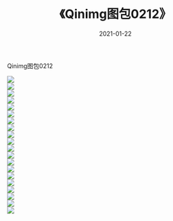 ﻿---
layout: post
title:  《Qinimg图包0212》
date:   2021-01-22
img: http://imgx.orgx.ga/Qinimg图包/Qinimg图包0212/000.jpg
categories: [美女, 清纯, 唯美]
---

Qinimg图包0212

 ![](http://imgx.orgx.ga/Qinimg图包/Qinimg图包0212/001.jpg) <br>![](http://imgx.orgx.ga/Qinimg图包/Qinimg图包0212/002.jpg) <br>![](http://imgx.orgx.ga/Qinimg图包/Qinimg图包0212/003.jpg) <br>![](http://imgx.orgx.ga/Qinimg图包/Qinimg图包0212/004.jpg) <br>![](http://imgx.orgx.ga/Qinimg图包/Qinimg图包0212/005.jpg) <br>![](http://imgx.orgx.ga/Qinimg图包/Qinimg图包0212/006.jpg) <br>![](http://imgx.orgx.ga/Qinimg图包/Qinimg图包0212/007.jpg) <br>![](http://imgx.orgx.ga/Qinimg图包/Qinimg图包0212/008.jpg) <br>![](http://imgx.orgx.ga/Qinimg图包/Qinimg图包0212/009.jpg) <br>![](http://imgx.orgx.ga/Qinimg图包/Qinimg图包0212/010.jpg) <br>![](http://imgx.orgx.ga/Qinimg图包/Qinimg图包0212/011.jpg) <br>![](http://imgx.orgx.ga/Qinimg图包/Qinimg图包0212/012.jpg) <br>![](http://imgx.orgx.ga/Qinimg图包/Qinimg图包0212/013.jpg) <br>![](http://imgx.orgx.ga/Qinimg图包/Qinimg图包0212/014.jpg) <br>![](http://imgx.orgx.ga/Qinimg图包/Qinimg图包0212/015.jpg) <br>![](http://imgx.orgx.ga/Qinimg图包/Qinimg图包0212/016.jpg) <br>![](http://imgx.orgx.ga/Qinimg图包/Qinimg图包0212/017.jpg) <br>![](http://imgx.orgx.ga/Qinimg图包/Qinimg图包0212/018.jpg) <br>![](http://imgx.orgx.ga/Qinimg图包/Qinimg图包0212/019.jpg) <br>![](http://imgx.orgx.ga/Qinimg图包/Qinimg图包0212/020.jpg) <br>